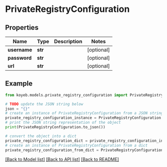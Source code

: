 # PrivateRegistryConfiguration


## Properties

Name | Type | Description | Notes
------------ | ------------- | ------------- | -------------
**username** | **str** |  | [optional] 
**password** | **str** |  | [optional] 
**url** | **str** |  | [optional] 

## Example

```python
from koyeb.models.private_registry_configuration import PrivateRegistryConfiguration

# TODO update the JSON string below
json = "{}"
# create an instance of PrivateRegistryConfiguration from a JSON string
private_registry_configuration_instance = PrivateRegistryConfiguration.from_json(json)
# print the JSON string representation of the object
print(PrivateRegistryConfiguration.to_json())

# convert the object into a dict
private_registry_configuration_dict = private_registry_configuration_instance.to_dict()
# create an instance of PrivateRegistryConfiguration from a dict
private_registry_configuration_from_dict = PrivateRegistryConfiguration.from_dict(private_registry_configuration_dict)
```
[[Back to Model list]](../README.md#documentation-for-models) [[Back to API list]](../README.md#documentation-for-api-endpoints) [[Back to README]](../README.md)


